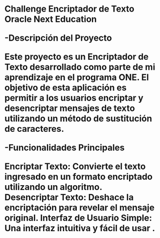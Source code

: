 <h1> Challenge Encriptador de Texto Oracle Next Education

-Descripción del Proyecto

Este proyecto es un Encriptador de Texto desarrollado como parte de mi aprendizaje en el programa ONE.
El objetivo de esta aplicación es permitir a los usuarios encriptar y desencriptar mensajes de texto utilizando un método de sustitución de caracteres.

-Funcionalidades Principales

Encriptar Texto: Convierte el texto ingresado en un formato encriptado utilizando un algoritmo.
Desencriptar Texto: Deshace la encriptación para revelar el mensaje original.
Interfaz de Usuario Simple: Una interfaz intuitiva y fácil de usar .

